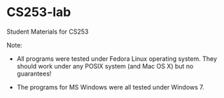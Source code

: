 # CS253-lab
Student Materials for CS253


Note: 

* All programs were tested under Fedora Linux operating system.  They should
  work under any POSIX system (and Mac OS X) but no guarantees!

* The programs for MS Windows were all tested under Windows 7.

